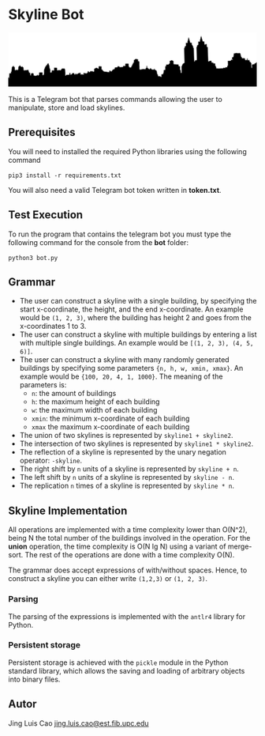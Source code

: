 # Skyline Bot
![](skyline.png) 


This is a Telegram bot that parses commands allowing the user to manipulate, store and load skylines.

## Prerequisites

You will need to installed the required Python libraries using the following command

    pip3 install -r requirements.txt

You will also need a valid Telegram bot token written in **token.txt**.  

## Test Execution

To run the program that contains the telegram bot you must type the following command for the console from the **bot** folder:

    python3 bot.py

## Grammar

* The user can construct a skyline with a single building, by specifying the start x-coordinate, the height, and the end x-coordinate. An example would be `(1, 2, 3)`, where the building has height 2 and goes from the x-coordinates 1 to 3.
* The user can construct a skyline with multiple buildings by entering a list with multiple single buildings. An example would be `[(1, 2, 3), (4, 5, 6)]`.
* The user can construct a skyline with many randomly generated buildings by specifying some parameters `{n, h, w, xmin, xmax}`. An example would be `{100, 20, 4, 1, 1000}`. The meaning of the parameters is:
  * `n`: the amount of buildings
  * `h`: the maximum height of each building
  * `w`: the maximum width of each building
  * `xmin`: the minimum x-coordinate of each building
  * `xmax` the maximum x-coordinate of each building
* The union of two skylines is represented by `skyline1 + skyline2`.
* The intersection of two skylines is represented by `skyline1 * skyline2`.
* The reflection of a skyline is represented by the unary negation operator: `-skyline`.
* The right shift by `n` units of a skyline is represented by `skyline + n`.
* The left shift by `n` units of a skyline is represented by `skyline - n`.
* The replication `n` times of a skyline is represented by `skyline * n`.



## Skyline Implementation

All operations are implemented with a time complexity lower than O(N^2), being N the total number of the buildings involved in the operation. For the **union** operation, the time complexity is O(N lg N) using a variant of merge-sort. The rest of the operations are done with a time complexity O(N). 

The grammar does accept expressions of with/without spaces. Hence, to construct a skyline you can either write `(1,2,3)` or `(1, 2, 3)`.


### Parsing

The parsing of the expressions is implemented with the `antlr4` library for Python. 


### Persistent storage

Persistent storage is achieved with the `pickle` module in the Python standard library, which allows the saving and loading of arbitrary objects into binary files.


## Autor

Jing Luis Cao
jing.luis.cao@est.fib.upc.edu



